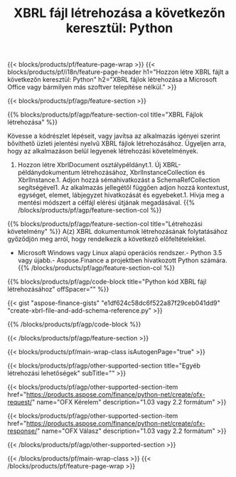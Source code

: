 ﻿---
title: "XBRL fájl létrehozása a következőn keresztül: Python"
description: Mintakód a(z) XBRL fájl létrehozásához. Használjon API példakódot a XBRL fájlok kötegelt generálásához a Python alapú alkalmazásokban. 
url: /hu/python-net/create/xbrl/
family: finance
platformtag: python
feature: create
informat: XBRL
outformat: 
otherformats: 
---
{{< blocks/products/pf/feature-page-wrap >}}
{{< blocks/products/pf/i18n/feature-page-header h1="Hozzon létre XBRL fájlt a következőn keresztül: Python" h2="XBRL fájlok létrehozása a Microsoft Office vagy bármilyen más szoftver telepítése nélkül." >}}

{{< blocks/products/pf/agp/feature-section >}}

{{% blocks/products/pf/agp/feature-section-col title="XBRL Fájlok létrehozása" %}}

Kövesse a kódrészlet lépéseit, vagy javítsa az alkalmazás igényei szerint bővíthető üzleti jelentési nyelvű XBRL fájlok létrehozásához. Ügyeljen arra, hogy az alkalmazáson belül legyenek létrehozási követelmények.

1. Hozzon létre XbrlDocument osztálypéldányt.1. Új XBRL-példánydokumentum létrehozásához, XbrlInstanceCollection és XbrlInstance.1. Adjon hozzá sémahivatkozást a SchemaRefCollection segítségével1. Az alkalmazás jellegétől függően adjon hozzá kontextust, egységet, elemet, lábjegyzet hivatkozását és egyebeket.1. Hívja meg a mentési módszert a célfájl elérési útjának megadásával.
{{% /blocks/products/pf/agp/feature-section-col %}}

{{% blocks/products/pf/agp/feature-section-col title="Létrehozási követelmény" %}}
A(z) XBRL dokumentumok létrehozásának folytatásához győződjön meg arról, hogy rendelkezik a következő előfeltételekkel. 
- Microsoft Windows vagy Linux alapú operációs rendszer.- Python 3.5 vagy újabb.- Aspose.Finance a projektben hivatkozott Python számára.{{% /blocks/products/pf/agp/feature-section-col %}}

{{% blocks/products/pf/agp/code-block title="Python kód XBRL fájl létrehozásához" offSpacer="" %}}

{{< gist "aspose-finance-gists" "e1df624c58dc6f522a87f29ceb041dd9" "create-xbrl-file-and-add-schema-reference.py" >}}

{{% /blocks/products/pf/agp/code-block %}}

{{< /blocks/products/pf/agp/feature-section >}}

{{< blocks/products/pf/main-wrap-class isAutogenPage="true" >}}

{{< blocks/products/pf/agp/other-supported-section title="Egyéb létrehozási lehetőségek" subTitle="" >}}

{{< blocks/products/pf/agp/other-supported-section-item href="https://products.aspose.com/finance/python-net/create/ofx-request/" name="OFX Kérelem" description="1.03 vagy 2.2 formátum" >}}

{{< blocks/products/pf/agp/other-supported-section-item href="https://products.aspose.com/finance/python-net/create/ofx-response/" name="OFX Válasz" description="1.03 vagy 2.2 formátum" >}}

{{< /blocks/products/pf/agp/other-supported-section >}}

{{< /blocks/products/pf/main-wrap-class >}}
{{< /blocks/products/pf/feature-page-wrap >}}